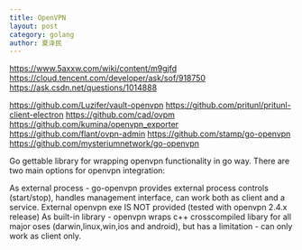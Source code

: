 ```yaml
---
title: OpenVPN
layout: post
category: golang
author: 夏泽民
---
```

https://www.5axxw.com/wiki/content/m9gjfd
https://cloud.tencent.com/developer/ask/sof/918750
https://ask.csdn.net/questions/1014888
<!-- more -->
https://github.com/Luzifer/vault-openvpn
https://github.com/pritunl/pritunl-client-electron
https://github.com/cad/ovpm
https://github.com/kumina/openvpn_exporter
https://github.com/flant/ovpn-admin
https://github.com/stamp/go-openvpn
https://github.com/mysteriumnetwork/go-openvpn

Go gettable library for wrapping openvpn functionality in go way. There are two main options for openvpn integration:

As external process - go-openvpn provides external process controls (start/stop), handles management interface, can work both as client and a service. External openvpn exe IS NOT provided (tested with openvpn 2.4.x release)
As built-in library - openvpn wraps c++ crosscompiled libary for all major oses (darwin,linux,win,ios and android), but has a limitation - can only work as client only.

